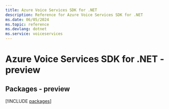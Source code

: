 ```yaml
---
title: Azure Voice Services SDK for .NET
description: Reference for Azure Voice Services SDK for .NET
ms.date: 06/05/2024
ms.topic: reference
ms.devlang: dotnet
ms.service: voiceservices
---
```

# Azure Voice Services SDK for .NET - preview
## Packages - preview
[!INCLUDE [packages](voice-services-index.md)]